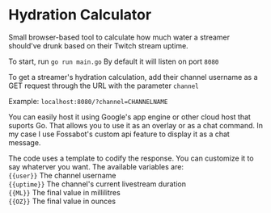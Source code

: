 # Hydration Calculator
Small browser-based tool to calculate how much water a streamer should've drunk based on their Twitch stream uptime.

To start, run `go run main.go` 
By default it will listen on port `8080`

To get a streamer's hydration calculation, add their channel username as a GET request through the URL with the parameter `channel`

Example:
`localhost:8080/?channel=CHANNELNAME`

You can easily host it using Google's app engine or other cloud host that suports Go. That allows you to use it as an overlay or as a chat command. In my case I use Fossabot's custom api feature to display it as a chat message.

The code uses a template to codify the response. You can customize it to say whaterver you want. The available variables are: </br>
`{{user}}` The channel username </br>
`{{uptime}}` The channel's current livestream duration </br>
`{{ML}}` The final value in millilitres </br>
`{{OZ}}` The final value in ounces </br>
